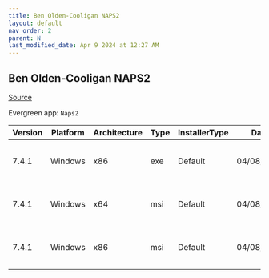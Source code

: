 ```yaml
---
title: Ben Olden-Cooligan NAPS2
layout: default
nav_order: 2
parent: N
last_modified_date: Apr 9 2024 at 12:27 AM
---
```


## Ben Olden-Cooligan NAPS2

[Source](https://www.naps2.com/)

Evergreen app: `Naps2`

| Version | Platform | Architecture | Type | InstallerType | Date       | Size     | URI                                                                                                                                                                      |
| ------- | -------- | ------------ | ---- | ------------- | ---------- | -------- | ------------------------------------------------------------------------------------------------------------------------------------------------------------------------ |
| 7.4.1   | Windows  | x86          | exe  | Default       | 04/08/2024 | 12257482 | [https://github.com/cyanfish/naps2/releases/download/v7.4.1/naps2-7.4.1-win.exe](https://github.com/cyanfish/naps2/releases/download/v7.4.1/naps2-7.4.1-win.exe)         |
| 7.4.1   | Windows  | x64          | msi  | Default       | 04/08/2024 | 12285996 | [https://github.com/cyanfish/naps2/releases/download/v7.4.1/naps2-7.4.1-win-x64.msi](https://github.com/cyanfish/naps2/releases/download/v7.4.1/naps2-7.4.1-win-x64.msi) |
| 7.4.1   | Windows  | x86          | msi  | Default       | 04/08/2024 | 12056616 | [https://github.com/cyanfish/naps2/releases/download/v7.4.1/naps2-7.4.1-win-x86.msi](https://github.com/cyanfish/naps2/releases/download/v7.4.1/naps2-7.4.1-win-x86.msi) |

